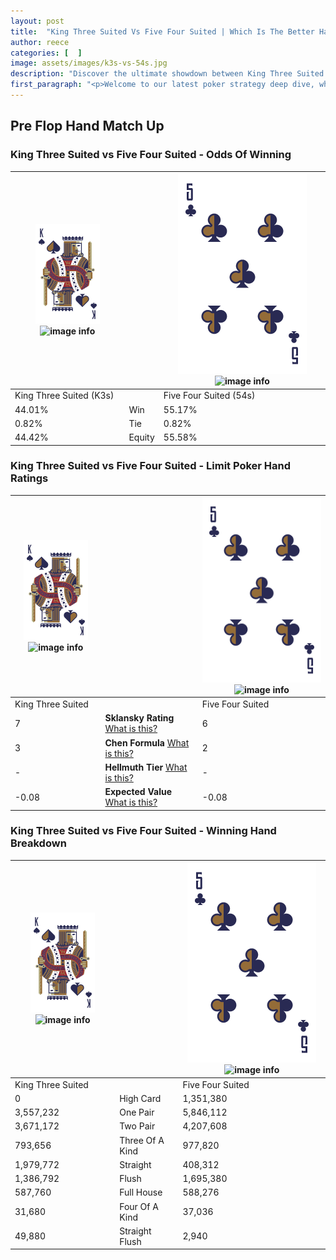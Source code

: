```yaml
---
layout: post
title:  "King Three Suited Vs Five Four Suited | Which Is The Better Hand In Poker? A Complete Guide"
author: reece
categories: [  ]
image: assets/images/k3s-vs-54s.jpg
description: "Discover the ultimate showdown between King Three Suited and Five Four Suited in poker! Uncover the odds, strategies, and scenarios where one hand triumphs over the other. Get ready to up your poker game with this thrilling analysis."
first_paragraph: "<p>Welcome to our latest poker strategy deep dive, where we're pitting two distinct hands against each other in a high-stakes showdown: King Three Suited vs Five Four Suited.</p><p>In the dynamic world of poker, every decision counts, and knowing which hand holds the upper hand is key to your success at the table.</p><p>In this article, we'll dissect these two hands, explore the scenarios where one dominates the other, and equip you with the knowledge to make strategic choices that can tip the odds in your favor.</p><p>Get ready to unravel the intriguing dynamics of these poker hands and elevate your game to new heights.</p>"
---
```




[comment]: # (sp0)

## Pre Flop Hand Match Up

<div class="table hand-ratings" markdown="1"> 



### King Three Suited vs Five Four Suited - Odds Of Winning


    
| ![image info](assets/images/hand1/K.png) ![image info](assets/images/hand1/3s.png) |  | ![image info](assets/images/hand2/5.png) ![image info](assets/images/hand2/4s.png) |
| -------- | -------- | -------- |
| King Three Suited (K3s) |  | Five Four Suited (54s) |
| 44.01% | Win | 55.17% |
| 0.82% | Tie | 0.82% |
| 44.42% | Equity | 55.58% |




[comment]: # (sp1)



### King Three Suited vs Five Four Suited - Limit Poker Hand Ratings


    
| ![image info](assets/images/hand1/K.png) ![image info](assets/images/hand1/3s.png) |  | ![image info](assets/images/hand2/5.png) ![image info](assets/images/hand2/4s.png) |
| -------- | -------- | -------- |
| King Three Suited |  | Five Four Suited |
| 7 | **Sklansky Rating** [What is this?](/sklansky-rating-explained) | 6 |
| 3 | **Chen Formula** [What is this?](/chen-formula-explained) | 2 |
| - | **Hellmuth Tier** [What is this?](/Hellmuth-tier-explained) | - |
| -0.08 | **Expected Value** [What is this?](/expected-value-explained) | -0.08 |




[comment]: # (sp2)



### King Three Suited vs Five Four Suited - Winning Hand Breakdown


    
| ![image info](assets/images/hand1/K.png) ![image info](assets/images/hand1/3s.png) |  | ![image info](assets/images/hand2/5.png) ![image info](assets/images/hand2/4s.png) |
| -------- | -------- | -------- |
| King Three Suited |  | Five Four Suited |
| 0 | High Card | 1,351,380 |
| 3,557,232 | One Pair | 5,846,112 |
| 3,671,172 | Two Pair | 4,207,608 |
| 793,656 | Three Of A Kind | 977,820 |
| 1,979,772 | Straight | 408,312 |
| 1,386,792 | Flush | 1,695,380 |
| 587,760 | Full House | 588,276 |
| 31,680 | Four Of A Kind | 37,036 |
| 49,880 | Straight Flush | 2,940 |




[comment]: # (sp3)



</div>

[comment]: # (sp4)



[comment]: # (sp5)

